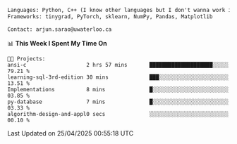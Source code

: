```txt
Languages: Python, C++ (I know other languages but I don't wanna work in em)
Frameworks: tinygrad, PyTorch, sklearn, NumPy, Pandas, Matplotlib

Contact: arjun.sarao@uwaterloo.ca
```

<!--START_SECTION:waka-->
📊 **This Week I Spent My Time On** 

```text
🐱‍💻 Projects: 
ansi-c                   2 hrs 57 mins       ████████████████████░░░░░   79.21 % 
learning-sql-3rd-edition 30 mins             ███░░░░░░░░░░░░░░░░░░░░░░   13.51 % 
Implementations          8 mins              █░░░░░░░░░░░░░░░░░░░░░░░░   03.85 % 
py-database              7 mins              █░░░░░░░░░░░░░░░░░░░░░░░░   03.33 % 
algorithm-design-and-appl0 secs              ░░░░░░░░░░░░░░░░░░░░░░░░░   00.10 % 
```


 Last Updated on 25/04/2025 00:55:18 UTC
<!--END_SECTION:waka-->
